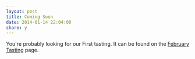 ```yaml
---
layout: post
title: Coming Soon
date: 2014-01-14 22:04:00
share: y
---
```


You're probably looking for our First tasting. It can be found on the [February Tasting](2014/01/14/coming-soon/) page.
